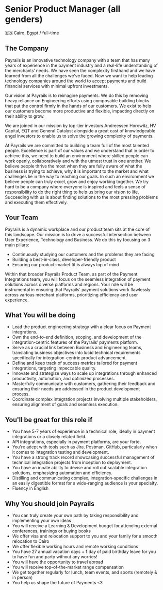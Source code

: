 # Senior Product Manager (all genders)
:egypt: Cairo, Egypt / full-time

## The Company

Payrails is an innovative technology company with a team that has many years of experience in the payment industry and a real-life understanding of the merchants’ needs. We have seen the complexity firsthand and we have learned from all the challenges we've faced. Now we want to help leading technology companies around the world to accept payments and build financial services with minimal upfront investments.

Our vision at Payrails is to reimagine payments. We do this by removing heavy reliance on Engineering efforts using composable building blocks that put the control firmly in the hands of our customers. We exist to help our customers become more productive and flexible, impacting directly on their ability to grow.

We are joined in our mission by top-tier investors Andreessen Horowitz​, ​HV Capital, EQT and General Catalyst​ alongside a great cast of knowledgeable angel investors to enable us to solve the growing complexity of payments.

At Payrails we are committed to building a team full of the most talented people. Excellence is part of our values and we understand that in order to achieve this, we need to build an environment where skilled people can work openly, collaboratively and with the utmost trust in one another. We believe people thrive the most when they are fully aware of what the business is trying to achieve, why it is important to the market and what challenges lie in the way to reaching our goals. In such an environment we believe people can truly excel, grow and enjoy working together. We try hard to be a company where everyone is inspired and feels a sense of responsibility to do the right thing to help us bring our vision to life. Succeeding with us is about finding solutions to the most pressing problems and executing them effectively.

## Your Team

Payrails is a dynamic workplace and our product team sits at the core of this landscape. Our mission is to drive a successful intersection between User Experience, Technology and Business. We do this by focusing on 3 main pillars:

- Continuously studying our customers and the problems they are facing
- Building a best-in-class, developer-friendly product
- Ensuring our product-market fit is always top of mind

Within that broader Payrails Product Team, as part of the Payment Integrations team, you will focus on the seamless integration of payment solutions across diverse platforms and regions. Your role will be instrumental in ensuring that Payrails' payment solutions work flawlessly across various merchant platforms, prioritizing efficiency and user experience.

## What You will be doing

- Lead the product engineering strategy with a clear focus on Payment Integrations.
- Own the end-to-end definition, scoping, and development of the integration-centric features of the Payrails’ payments platform.
- Serve as a crucial link between Business and Engineering teams, translating business objectives into lucid technical requirements specifically for integration-centric product advancement.
- Define and keep track of success metrics tailored for payment integrations, targeting impeccable quality.
- Innovate and strategize ways to scale up integrations through enhanced productivity, automation, and optimized processes.
- Masterfully communicate with customers, gathering their feedback and ensuring their needs are addressed in the product development process.
- Coordinate complex integration projects involving multiple stakeholders, ensuring alignment of goals and seamless execution.

## You'll be great for this role if

- You have 5-7 years of experience in a technical role, ideally in payment integrations or a closely related field.
- API integrations, especially in payment platforms, are your forte.
- You're adept with tools such as Jira, Postman, GitHub, particularly when it comes to integration testing and development.
- You have a strong track record showcasing successful management of technical integration projects from inception to deployment.
- You have an innate ability to devise and roll out scalable integration solutions, emphasizing automation and efficiency.
- Distilling and communicating complex, integration-specific challenges in an easily digestible format for a wide-ranging audience is your specialty.
- Fluency in English

## Why You should join Payrails

- You can truly create your own path by taking responsibility and implementing your own ideas
- You will receive a Learning & Development budget for attending external conferences, trainings or buying books
- We offer visa and relocation support to you and your family for a smooth relocation to Cairo
- We offer flexible working hours and remote working conditions
- You have 27 annual vacation days + 1 day of paid birthday leave for you to have fun and party without any worries!
- You will have the opportunity to travel abroad
- You will receive top-of-the-market range compensation
- We get together regularly for lunch, team events, and sports (remotely & in person)
- You help us shape the future of Payments <3